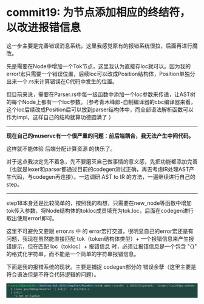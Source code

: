 # commit19: 为节点添加相应的终结符，以改进报错信息

这一步主要是完善错误消息系统。这里我感觉原有的报错系统很拉，后面再进行魔改。

先是需要在Node中增加一个Tok节点，这里我认为直接存loc就可以。因为我的error!宏只需要一个错误位置，后续loc可以改成Position结构体，Position单独分出来一个.rs来计算错误在C代码中发生的位置。

但目前来说，需要在Parser.rs中每一级函数中添加一个loc参数来传递，让AST树的每个Node上都有一个loc参数。（参考青木峰郎-自制编译器的cbc编译器来看，这个loc后续改成Position后可以放到parser结构体中，而全部语法解析函数可以作为impl，这样自己的结构就算功德圆满了 ）

---

**现在自己的muservc有一个很严重的问题：前后端耦合，我无法产生中间代码。**

这样就不能体验 后端分配计算资源 的快乐了。

对于这点我决定先不着急，先不要磨灭自己做事情的意义感，先把功能都添加完善（也就是lexer和parser都通过目前的codegen测试正确，再去考虑IR处理AST产生代码，与codegen再连接）。一边调研 AST to IR 的方法，一遍继续进行自己的step。

---

step18本身还是比较简单的，按照我的构想，只需要在new_node等函数中增加tok传入参数，将Node结构体的tokloc成员填充为tok.loc，后面在codegen进行取出使用error!即可。

这里不可避免又要跟 error.rs 中 的 error宏打交道，很明显自己的error宏还是有问题，我现在虽然能直接匹配 tok（token结构体类型）+ 一个报错信息来产生报错提示，但在匹配 loc（tokloc）+ 报错信息 时，必须让报错信息是一个包含 "{}" 的格式化字符串，而不能是一个简单的字符串报错信息。 

下面是我的报错系统的现状。主要是捕捉 codegen部分的 错误余孽（这里主要是符合语法但是不符合代码逻辑的问题）。

![1](pics/commit19-pic/result1.png)
